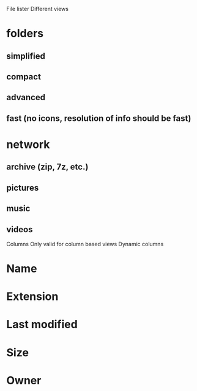File lister
Different views
# folders
## simplified
## compact
## advanced
## fast (no icons, resolution of info should be fast)
# network
## archive (zip, 7z, etc.)
## pictures
## music
## videos
Columns
Only valid for column based views
Dynamic columns
# Name
# Extension
# Last modified
# Size
# Owner